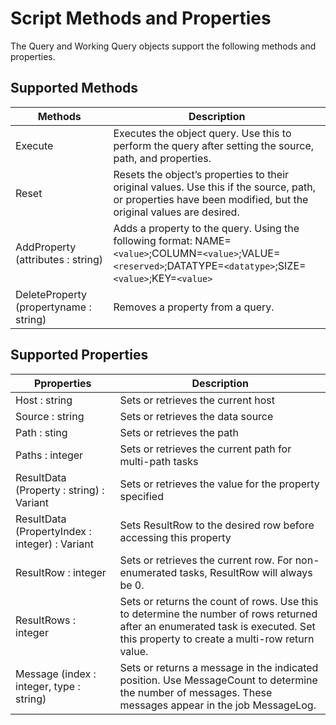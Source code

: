 # Script Methods and Properties

The Query and Working Query objects support the following methods and properties.

## Supported Methods

| Methods                                | Description                                                                                                                                                     |
| -------------------------------------- | --------------------------------------------------------------------------------------------------------------------------------------------------------------- |
| Execute                                | Executes the object query. Use this to perform the query after setting the source, path, and properties.                                                        |
| Reset                                  | Resets the object’s properties to their original values. Use this if the source, path, or properties have been modified, but the original values are desired.   |
| AddProperty (attributes : string)      | Adds a property to the query. Using the following format: NAME=`<value>`;COLUMN=`<value>`;VALUE=`<reserved>`;DATATYPE=`<datatype>`;SIZE=`<value>`;KEY=`<value>` |
| DeleteProperty (propertyname : string) | Removes a property from a query.                                                                                                                                |

## Supported Properties

| Pproperties                                    | Description                                                                                                                                                                      |
| ---------------------------------------------- | -------------------------------------------------------------------------------------------------------------------------------------------------------------------------------- |
| Host : string                                  | Sets or retrieves the current host                                                                                                                                               |
| Source : string                                | Sets or retrieves the data source                                                                                                                                                |
| Path : sting                                   | Sets or retrieves the path                                                                                                                                                       |
| Paths : integer                                | Sets or retrieves the current path for multi-path tasks                                                                                                                          |
| ResultData (Property : string) : Variant       | Sets or retrieves the value for the property specified                                                                                                                           |
| ResultData (PropertyIndex : integer) : Variant | Sets ResultRow to the desired row before accessing this property                                                                                                                 |
| ResultRow : integer                            | Sets or retrieves the current row. For non-enumerated tasks, ResultRow will always be 0.                                                                                         |
| ResultRows : integer                           | Sets or returns the count of rows. Use this to determine the number of rows returned after an enumerated task is executed. Set this property to create a multi-row return value. |
| Message (index : integer, type : string)       | Sets or returns a message in the indicated position. Use MessageCount to determine the number of messages. These messages appear in the job MessageLog.                          |
